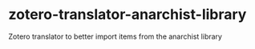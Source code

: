 # zotero-translator-anarchist-library
Zotero translator to better import items from the anarchist library
